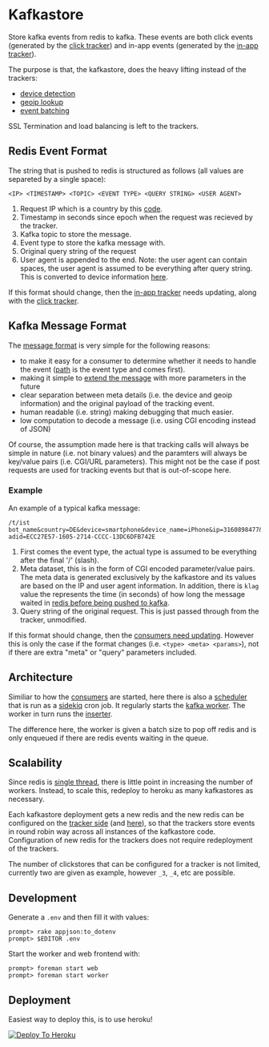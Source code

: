 Kafkastore
====

Store kafka events from redis to kafka. These events are both click events
(generated by the [click tracker](https://github.com/adtekio/tracking.clicks))
and in-app events (generated by the
[in-app tracker](https://github.com/adtekio/tracking.inapp)).

The purpose is that, the kafkastore, does the heavy lifting instead of the
trackers:

- [device detection](https://github.com/adtekio/kafkastore/blob/a9e3670011c71fcc669a46e62df95d06683cae79/lib/batch_worker.rb#L34-L37)
- [geoip lookup](https://github.com/adtekio/kafkastore/blob/a9e3670011c71fcc669a46e62df95d06683cae79/lib/batch_worker.rb#L33)
- [event batching](https://github.com/adtekio/kafkastore/blob/a9e3670011c71fcc669a46e62df95d06683cae79/lib/batch_inserter.rb#L25)

SSL Termination and load balancing is left to the trackers.

Redis Event Format
----

The string that is pushed to redis is structured as follows (all values
are separeted by a single space):

```
<IP> <TIMESTAMP> <TOPIC> <EVENT TYPE> <QUERY STRING> <USER AGENT>
```

1. Request IP which is a country by this [code](https://github.com/adtekio/kafkastore/blob/a9e3670011c71fcc669a46e62df95d06683cae79/lib/batch_worker.rb#L33).
2. Timestamp in seconds since epoch when the request was recieved by the
   tracker.
3. Kafka topic to store the message.
4. Event type to store the kafka message with.
5. Original query string of the request
6. User agent is appended to the end. Note: the user agent
   can contain spaces, the user agent is assumed to be everything after query
   string. This is converted to device
   information [here](https://github.com/adtekio/kafkastore/blob/a9e3670011c71fcc669a46e62df95d06683cae79/lib/batch_worker.rb#L27).

If this format should change, then the [in-app tracker](https://github.com/adtekio/tracking.inapp/blob/448d1b81b921bf77896a467e15358bc6f022cc56/routes/tracking.rb#L11-L15)
needs updating, along with the [click tracker](https://github.com/adtekio/tracking.clicks/blob/985520904bf22b600edf45f21626430b1ae08d60/lib/click_handler.rb#L126).

Kafka Message Format
----

The [message format](https://github.com/adtekio/kafkastore/blob/a9e3670011c71fcc669a46e62df95d06683cae79/lib/batch_inserter.rb#L17-L21) is very simple for the following reasons:

- to make it easy for a consumer to determine whether it needs to handle
  the event ([path](https://github.com/adtekio/kafkastore/blob/a9e3670011c71fcc669a46e62df95d06683cae79/lib/batch_inserter.rb#L20) is the event type and comes
  first).
- making it simple to [extend the message](https://github.com/adtekio/kafkastore/blob/a9e3670011c71fcc669a46e62df95d06683cae79/lib/batch_worker.rb#L29-L41)
  with more parameters in the future
- clear separation between meta details (i.e. the device and geoip information)
  and the original payload of the tracking event.
- human readable (i.e. string) making debugging that much easier.
- low computation to decode a message (i.e. using CGI encoding instead of JSON)

Of course, the assumption made here is that tracking calls will always be
simple in nature (i.e. not binary values) and the paramters will always be
key/value pairs (i.e. CGI/URL parameters). This might not be the case if post
requests are used for tracking events but that is out-of-scope here.

### Example

An example of a typical kafka message:

```
/t/ist bot_name&country=DE&device=smartphone&device_name=iPhone&ip=3160898477&klag=1&platform=ios&ts=1465287056 adid=ECC27E57-1605-2714-CCCC-13DC6DFB742E
```

1. First comes the event type, the actual type is assumed to be everything
   after the final '/' (slash).
2. Meta dataset, this is in the form of CGI encoded parameter/value pairs.
   The meta data is generated exclusively by the kafkastore and its values
   are based on the IP and user agent information. In addition, there is
   ```klag``` value the represents the time (in seconds) of how long the
   message waited in [redis before being pushed to kafka](https://github.com/adtekio/kafkastore/blob/a9e3670011c71fcc669a46e62df95d06683cae79/lib/batch_worker.rb#L32).
3. Query string of the original request. This is just passed through from
   the tracker, unmodified.

If this format should change, then the [consumers need updating](https://github.com/adtekio/consumers/blob/b71a17d9f8669f232036670c71c54adca6186ef3/lib/kafka/event.rb#L11). However this is only the case if the format changes
(i.e. ```<type> <meta> <params>```), not if there are extra "meta" or
"query" parameters included.

Architecture
----

Similiar to how the [consumers](https://github.com/adtekio/consumers) are
started, here there is also a
[scheduler](https://github.com/adtekio/kafkastore/blob/master/lib/batch_scheduler.rb)
that is run as a [sidekiq](http://sidekiq.org) cron job. It regularly starts the
[kafka worker](https://github.com/adtekio/kafkastore/blob/master/lib/batch_worker.rb).
The worker in turn runs the [inserter](https://github.com/adtekio/kafkastore/blob/master/lib/batch_inserter.rb).

The difference here, the worker is given a batch size to pop off redis and
is only enqueued if there are redis events waiting in the queue.

Scalability
----

Since redis is [single thread](http://redis.io/topics/faq), there is little
point in increasing the number of workers. Instead, to scale this, redeploy
to heroku as many kafkastores as necessary.

Each kafkastore deployment gets a new redis and the new redis can be
configured on the
[tracker side](https://github.com/adtekio/tracking.inapp/blob/f397a02d09cc11268deaf32edd70b8009894f7b8/app.json#L16-L21) (and [here](https://github.com/adtekio/tracking.clicks/blob/a12fe1dad1364c34c1856fdf599b9afb3e0ab0fe/app.json#L16-L21)), so that the trackers store events in
round robin way across all instances of the kafkastore code. Configuration
of new redis for the trackers does not require redeployment of the trackers.

The number of clickstores that can be configured for a tracker is not limited,
currently two are given as example, however ```_3```, ```_4```, etc are
possible.

Development
----

Generate a ```.env``` and then fill it with values:

    prompt> rake appjson:to_dotenv
    prompt> $EDITOR .env

Start the worker and web frontend with:

    prompt> foreman start web
    prompt> foreman start worker

Deployment
----

Easiest way to deploy this, is to use heroku!

[![Deploy To Heroku](https://www.herokucdn.com/deploy/button.png)](https://heroku.com/deploy?template=https://github.com/adtekio/kafkastore)
